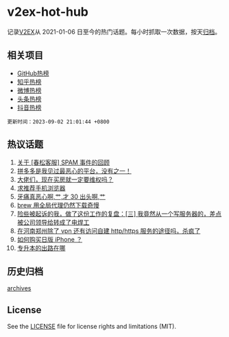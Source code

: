 # v2ex-hot-hub

 记录[V2EX](https://www.v2ex.com/)从 2021-01-06 日至今的热门话题。每小时抓取一次数据，按天[归档](archives)。
 
 ## 相关项目

- [GitHub热榜](https://github.com/it985/github-hot-hub)
- [知乎热榜](https://github.com/it985/zhihu-hot-hub)
- [微博热榜](https://github.com/it985/weibo-hot-hub)
- [头条热榜](https://github.com/it985/toutiao-hot-hub)
- [抖音热榜](https://github.com/it985/douyin-hot-hub)


 `更新时间：2023-09-02 21:01:44 +0800`

## 热议话题

1. [关于 [春松客服] SPAM 事件的回顾](https://www.v2ex.com/t/970315)
1. [拼多多是我见过最恶心的平台，没有之一！](https://www.v2ex.com/t/970281)
1. [大佬们，现在买房就一定要维权吗？](https://www.v2ex.com/t/970297)
1. [求推荐手机浏览器](https://www.v2ex.com/t/970283)
1. [牙痛真恶心啊,艹,才 30 出头啊,艹](https://www.v2ex.com/t/970244)
1. [brew 用全局代理仍然下载奇慢](https://www.v2ex.com/t/970344)
1. [险些被起诉的我，做了这份工作的复盘：[三] 我竟然从一个写服务器的，差点被公司领导给转成了电焊工](https://www.v2ex.com/t/970291)
1. [在河南郑州除了 vpn 还有访问自建 http/https 服务的途径吗，杀疯了](https://www.v2ex.com/t/970368)
1. [如何购买日版 iPhone ？](https://www.v2ex.com/t/970257)
1. [专升本的出路在哪](https://www.v2ex.com/t/970287)

## 历史归档

[archives](archives)

## License

See the [LICENSE](LICENSE) file for license rights and limitations (MIT).
